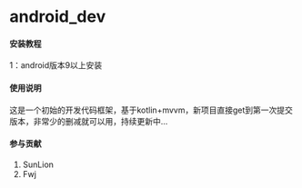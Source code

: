 # android_dev

#### 安装教程
1：android版本9以上安装

#### 使用说明
这是一个初始的开发代码框架，基于kotlin+mvvm，新项目直接get到第一次提交版本，非常少的删减就可以用，持续更新中...

#### 参与贡献
1. SunLion
2. Fwj
